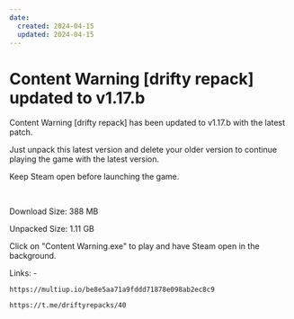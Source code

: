 ```yaml
---
date:
  created: 2024-04-15
  updated: 2024-04-15
---
```


# Content Warning [drifty repack] updated to v1.17.b

Content Warning [drifty repack] has been updated to v1.17.b with the latest patch.

<!-- more -->

Just unpack this latest version and delete your older version to continue playing the game with the latest version. 

Keep Steam open before launching the game.

<br>

Download Size: 388 MB

Unpacked Size: 1.11 GB

Click on "Content Warning.exe" to play and have Steam open in the background.

Links: -

    https://multiup.io/be8e5aa71a9fddd71878e098ab2ec8c9

    https://t.me/driftyrepacks/40

